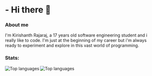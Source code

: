 # - Hi there 👋

### About me

I'm Kirishanth Rajaraj, a 17 years old software engineering student and i really like to code.
I'm just at the beginning of my career but i'm always ready to experiment and explore in this vast world of programming.

### Stats:
<a href="https://github.com/KirishanthRajaraj">
  <img align="left" alt="Top languages" src="https://github-readme-stats.vercel.app/api?username=KirishanthRajaraj&show_icons=true&theme=tokyonight">
</a>
<a href="https://github.com/KirishanthRajaraj">
  <img align="left" alt="Top languages" src="https://github-readme-stats.vercel.app/api/top-langs/?username=KirishanthRajaraj&show_icons=true&theme=tokyonight">
</a>

